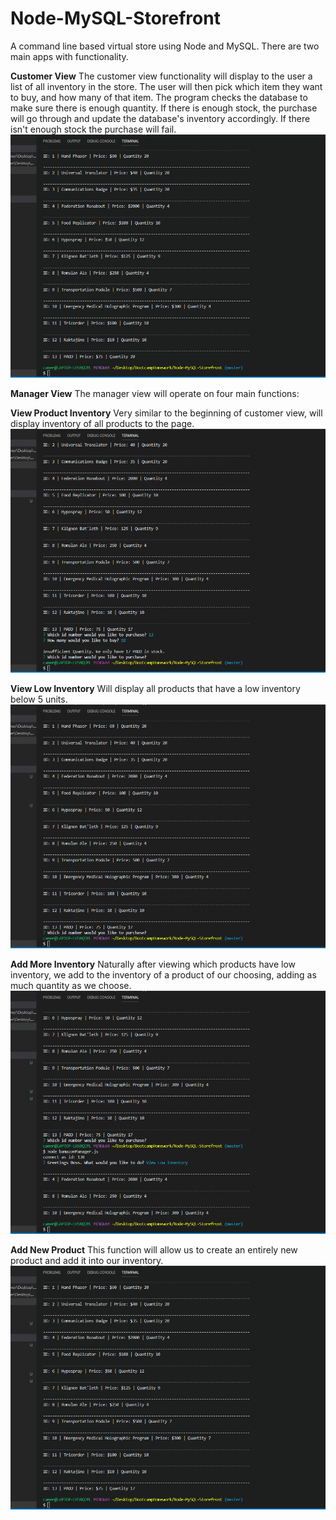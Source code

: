 # Node-MySQL-Storefront
A command line based virtual store using Node and MySQL. There are two main apps with functionality.

**Customer View**
The customer view functionality will display to the user a list of all inventory in the store. The user will then pick which item they want to buy, and how many of that item. The program checks the database to make sure there is enough quantity. If there is enough stock, the purchase will go through and update the database's inventory accordingly. If there isn't enough stock the purchase will fail.
![](customer-view.gif)

**Manager View**
The manager view will operate on four main functions:

**View Product Inventory**
Very similar to the beginning of customer view, will display inventory of all products to the page.
![](view-all-inventory.gif)

**View Low Inventory**
Will display all products that have a low inventory below 5 units.
![](view-low-inventory.gif)

**Add More Inventory**
Naturally after viewing which products have low inventory, we add to the inventory of a product of our choosing, adding as much quantity as we choose.
![](add-more-inventory.gif)

**Add New Product**
This function will allow us to create an entirely new product and add it into our inventory.
![](add-new-product.gif)
